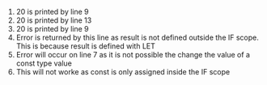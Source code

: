1. 20 is printed by line 9
2. 20 is printed by line 13
3. 20 is printed by line 9
4. Error is returned by this line as result is not defined outside the IF scope. This is because result is defined with LET
5. Error will occur on line 7 as it is not possible the change the value of a const type value
6. This will not worke as const is only assigned inside the IF scope
